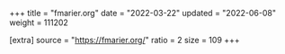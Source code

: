 +++
title = "fmarier.org"
date = "2022-03-22"
updated = "2022-06-08"
weight = 111202

[extra]
source = "https://fmarier.org/"
ratio = 2
size = 109
+++
